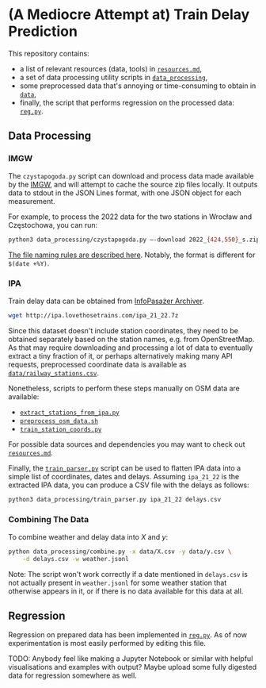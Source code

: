(A Mediocre Attempt at) Train Delay Prediction
==============================================

This repository contains:
- a list of relevant resources (data, tools) in [`resources.md`](/resources.md),
- a set of data processing utility scripts in [`data_processing`](/data_processing),
- some preprocessed data that's annoying or time-consuming to obtain in [`data`](/data),
- finally, the script that performs regression on the processed data: [`reg.py`](/reg.py).

Data Processing
---------------

### IMGW

The `czystapogoda.py` script can download and process data made available by
the [IMGW](https://danepubliczne.imgw.pl), and will attempt to cache the source
zip files locally. It outputs data to stdout in the JSON Lines format, with one
JSON object for each measurement.

For example, to process the 2022 data for the two stations in Wrocław and
Częstochowa, you can run:
```sh
python3 data_processing/czystapogoda.py –-download 2022_{424,550}_s.zip > weather.jsonl
```

[The file naming rules are described here](https://danepubliczne.imgw.pl/data/dane_pomiarowo_obserwacyjne/dane_meteorologiczne/Opis.txt).
Notably, the format is different for `$(date +%Y)`.

### IPA

Train delay data can be obtained from
[InfoPasażer Archiver](http://ipa.lovethosetrains.com/).
```sh
wget http://ipa.lovethosetrains.com/ipa_21_22.7z
```

Since this dataset doesn't include station coordinates, they need to be
obtained separately based on the station names, e.g. from OpenStreetMap. As
that may require downloading and processing a lot of data to eventually extract
a tiny fraction of it, or perhaps alternatively making many API requests,
preprocessed coordinate data is available as
[`data/railway_stations.csv`](/data/railway_stations.csv).

Nonetheless, scripts to perform these steps manually on OSM data are available:
- [`extract_stations_from_ipa.py`](/data_processing/extract_stations_from_ipa.py)
- [`preprocess_osm_data.sh`](/data_processing/preprocess_osm_data.sh)
- [`train_station_coords.py`](/data_processing/train_station_coords.py)

For possible data sources and dependencies you may want to check out
[`resources.md`](/resources.md).

Finally, the [`train_parser.py`](/data_processing/train_parser.py) script can
be used to flatten IPA data into a simple list of coordinates, dates and
delays. Assuming `ipa_21_22` is the extracted IPA data, you can produce a CSV
file with the delays as follows:
```sh
python3 data_processing/train_parser.py ipa_21_22 delays.csv
```

### Combining The Data

To combine weather and delay data into _X_ and _y_:
```sh
python data_processing/combine.py -x data/X.csv -y data/y.csv \
    -d delays.csv -w weather.jsonl
```
Note: The script won't work correctly if a date mentioned in `delays.csv` is
not actually present in `weather.jsonl` for some weather station that otherwise
appears in it, or if there is no data available for this data at all.

Regression
----------

Regression on prepared data has been implemented in [`reg.py`](/reg.py).
As of now experimentation is most easily performed by editing this file.

TODO: Anybody feel like making a Jupyter Notebook or similar with helpful
visualisations and examples with output? Maybe upload some fully digested
data for regression somewhere as well.
